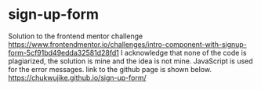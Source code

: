 # sign-up-form
Solution to the frontend mentor challenge 
https://www.frontendmentor.io/challenges/intro-component-with-signup-form-5cf91bd49edda32581d28fd1
I acknowledge that none of the code is plagiarized, the solution is mine and the idea is not mine.
JavaScript is used for the error messages.
link to the github page is shown below.
https://chukwujike.github.io/sign-up-form/

